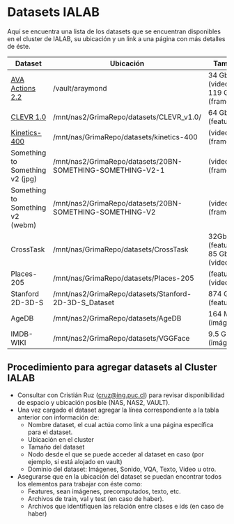 # Datasets IALAB

Aquí se encuentra una lista de los datasets que se encuentran disponibles en el cluster de IALAB, su ubicación y un link a una página con más detalles de éste.

| Dataset | Ubicación | Tamaño | Nodo |Dominio |
|---------|-----------|--------|------|------|
|      [AVA Actions 2.2](https://github.com/ialab-puc/cluster/blob/datasets/datasets/ava_actions2_2.MD)  |  /vault/araymond    |   34 Gb (videos), 119 Gb (frames)   |    scylla  | Video | 
|       [CLEVR 1.0](https://github.com/ialab-puc/cluster/blob/datasets/datasets/clevr1_0.MD)  |    /mnt/nas2/GrimaRepo/datasets/CLEVR_v1.0/       |  64 Gb (features)       |   Todos   | VQA |
|       [Kinetics-400](https://github.com/ialab-puc/cluster/blob/datasets/datasets/kinetics400.MD) |     /mnt/nas/GrimaRepo/datasets/kinetics-400      |       (videos), (frames)   |   Todos   | Video |
|       Something to Something v2 (jpg) |     /mnt/nas2/GrimaRepo/datasets/20BN-SOMETHING-SOMETHING-V2-1    |       (videos), (frames)   |   Todos   | Video |
|       Something to Something v2 (webm) |     /mnt/nas2/GrimaRepo/datasets/20BN-SOMETHING-SOMETHING-V2    |       (videos), (frames)   |   Todos   | Video |
|       CrossTask |     /mnt/nas/GrimaRepo/datasets/CrossTask   |    32Gb   (features), 85 Gb (videos)   |   Todos   | Video |
|      Places-205 |     /mnt/nas/GrimaRepo/datasets/Places-205  |       (features),  (videos)   |   Todos   | Imágenes |
|     Stanford 2D-3D-S |     /mnt/nas2/GrimaRepo/datasets/Stanford-2D-3D-S_Dataset  |   874 Gb (features)   |   Todos   | Ambientes 2D y 3D |
|      AgeDB |     /mnt/nas2/GrimaRepo/datasets/AgeDB  |      164 Mb (imágenes)   |   Todos   | Imágenes |
|       IMDB-WIKI |     /mnt/nas2/GrimaRepo/datasets/VGGFace  |     9.5 Gb (imágenes)  |   Todos   | Imágenes |


## Procedimiento para agregar datasets al Cluster IALAB

* Consultar con Cristián Ruz (cruz@ing.puc.cl) para revisar disponibilidad de espacio y ubicación posible (NAS, NAS2, VAULT).
* Una vez cargado el dataset agregar la línea correspondiente a la tabla anterior con información de:
  * Nombre dataset, el cual actúa como link a una página específica para el dataset.
  * Ubicación en el cluster
  * Tamaño del dataset
  * Nodo desde el que se puede acceder al dataset en caso (por ejemplo, si está alojado en vault)
  * Dominio del dataset: Imágenes, Sonido, VQA, Texto, Video u otro.
* Asegurarse que en la ubicación del dataset se puedan encontrar todos los elementos para trabajar con éste como:
  * Features, sean imágenes, precomputados, texto, etc.
  * Archivos de train, val y test (en caso de haber).
  * Archivos que identifiquen las relación entre clases e ids (en caso de haber)
